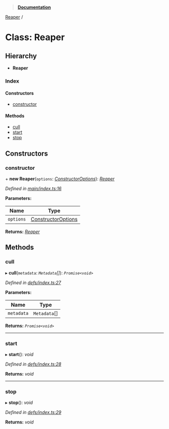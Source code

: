 > **[Documentation](../README.md)**

[Reaper](reaper.md) /

# Class: Reaper

## Hierarchy

* **Reaper**

### Index

#### Constructors

* [constructor](reaper.md#constructor)

#### Methods

* [cull](reaper.md#cull)
* [start](reaper.md#start)
* [stop](reaper.md#stop)

## Constructors

###  constructor

\+ **new Reaper**(`options`: *[ConstructorOptions](../interfaces/constructoroptions.md)*): *[Reaper](reaper.md)*

*Defined in [main/index.ts:16](https://github.com/badbatch/cachemap/blob/f0089aa/packages/reaper/src/main/index.ts#L16)*

**Parameters:**

Name | Type |
------ | ------ |
`options` | [ConstructorOptions](../interfaces/constructoroptions.md) |

**Returns:** *[Reaper](reaper.md)*

## Methods

###  cull

▸ **cull**(`metadata`: *`Metadata`[]*): *`Promise<void>`*

*Defined in [defs/index.ts:27](https://github.com/badbatch/cachemap/blob/f0089aa/packages/reaper/src/defs/index.ts#L27)*

**Parameters:**

Name | Type |
------ | ------ |
`metadata` | `Metadata`[] |

**Returns:** *`Promise<void>`*

___

###  start

▸ **start**(): *void*

*Defined in [defs/index.ts:28](https://github.com/badbatch/cachemap/blob/f0089aa/packages/reaper/src/defs/index.ts#L28)*

**Returns:** *void*

___

###  stop

▸ **stop**(): *void*

*Defined in [defs/index.ts:29](https://github.com/badbatch/cachemap/blob/f0089aa/packages/reaper/src/defs/index.ts#L29)*

**Returns:** *void*